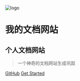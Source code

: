![logo](https://docsify.js.org/_media/icon.svg)
# 我的文档网站
## 个人文档网站
> 一个神奇的文档网站生成巩固


[GitHub](https://github.com/luuman/)
[Get Started](#quick-start)